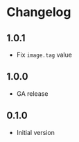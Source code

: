# Changelog

## 1.0.1

* Fix `image.tag` value

## 1.0.0

* GA release

## 0.1.0

* Initial version
